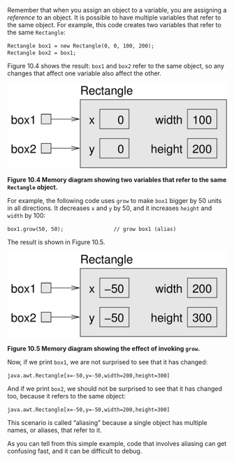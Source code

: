 Remember that when you assign an object to a variable, you are assigning a *reference* to an object. It is possible to have multiple variables that refer to the same object. For example, this code creates two variables that refer to the same `Rectangle`:

```code
Rectangle box1 = new Rectangle(0, 0, 100, 200);
Rectangle box2 = box1;
```

Figure 10.4 shows the result: `box1` and `box2` refer to the same object, so any changes that affect one variable also affect the other.

![Figure 10.4 Memory diagram showing two variables that refer to the same `Rectangle` object.](figs/aliasing.jpg)

**Figure 10.4 Memory diagram showing two variables that refer to the same `Rectangle` object.**

For example, the following code uses `grow` to make `box1` bigger by 50 units in all directions. It decreases `x` and `y` by 50, and it increases `height` and `width` by 100:

```code
box1.grow(50, 50);                // grow box1 (alias)
```

The result is shown in Figure 10.5.

![Figure 10.5 Memory diagram showing the effect of invoking `grow`.](figs/aliasing2.jpg)

**Figure 10.5 Memory diagram showing the effect of invoking `grow`.**

Now, if we print `box1`, we are not surprised to see that it has changed:

```code
java.awt.Rectangle[x=-50,y=-50,width=200,height=300]
```

And if we print `box2`, we should not be surprised to see that it has changed too, because it refers to the same object:

```code
java.awt.Rectangle[x=-50,y=-50,width=200,height=300]
```


This scenario is called “aliasing” because a single object has multiple names, or aliases, that refer to it.

As you can tell from this simple example, code that involves aliasing can get confusing fast, and it can be difficult to debug.